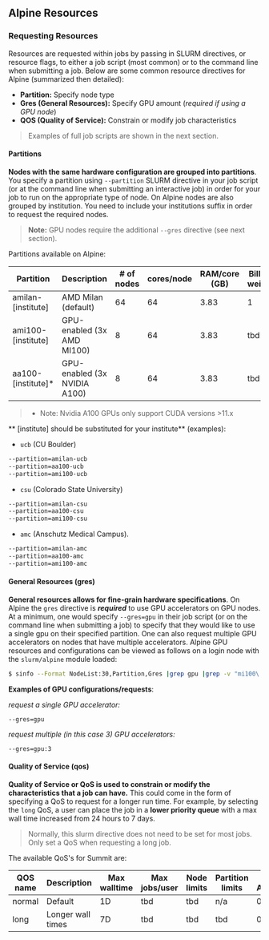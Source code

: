 ## Alpine Resources

### Requesting Resources
Resources are requested within jobs by passing in SLURM directives, or resource flags, to either a job script (most common) or to the command line when submitting a job. Below are some common resource directives for Alpine (summarized then detailed):
* **Partition:** Specify node type
* **Gres (General Resources):** Specify GPU amount (*required if using a GPU node*)
* **QOS (Quality of Service):** Constrain or modify job characteristics


> Examples of full job scripts are shown in the next section.

#### Partitions

**Nodes with the same hardware configuration are grouped into partitions**. You specify a partition using `--partition` SLURM directive in your job script (or at the command line when submitting an interactive job) in order for your job to run on the appropriate type of node. On Alpine nodes are also grouped by institution. You need to include your institutions suffix in order to request the required nodes.

> **Note:** GPU nodes require the additional `--gres` directive (see next section).

Partitions available on Alpine:


| Partition       | Description       | # of nodes | cores/node | RAM/core (GB) | Billing weight | Default/Max Walltime |
| --------------- | ----------------- | ---------- | ---------- | ------------- | -------------- | ------------------------ |
| amilan-[institute] | AMD Milan (default) | 64 | 64 | 3.83 | 1              | 4H, 24H                  |
| ami100-[institute] | GPU-enabled (3x AMD MI100) | 8 | 64 | 3.83 | tbd | 4H, 24H                  |
| aa100-[institute]* | GPU-enabled (3x NVIDIA A100) | 8 | 64 | 3.83 | tbd | 4H, 24H                  |

> * Note: Nvidia A100 GPUs only support CUDA versions >11.x

** [institute] should be substituted for your institute** (examples):
* `ucb` (CU Boulder)
```bash
--partition=amilan-ucb
--partition=aa100-ucb
--partition=ami100-ucb
```
* `csu` (Colorado State University)
```bash
--partition=amilan-csu
--partition=aa100-csu
--partition=ami100-csu
```
* `amc` (Anschutz Medical Campus).
```bash
--partition=amilan-amc
--partition=aa100-amc
--partition=ami100-amc
```

#### General Resources (gres)

**General resources allows for fine-grain hardware specifications**. On Alpine the `gres` directive is _**required**_ to use GPU accelerators on GPU nodes. At a minimum, one would specify `--gres=gpu` in their job script (or on the command line when submitting a job) to specify that they would like to use a single gpu on their specified partition. One can also request multiple GPU accelerators on nodes that have multiple accelerators. Alpine GPU resources and configurations can be viewed as follows on a login node with the `slurm/alpine` module loaded:

```bash
$ sinfo --Format NodeList:30,Partition,Gres |grep gpu |grep -v "mi100\|a100"
```

__Examples of GPU configurations/requests__:

_request a single GPU accelerator:_
```
--gres=gpu
```
_request multiple (in this case 3) GPU accelerators:_
```
--gres=gpu:3
```

#### Quality of Service (qos)

**Quality of Service or QoS is used to constrain or modify the characteristics that a job can have.** This could come in the form of specifying a QoS to request for a longer run time. For example, by selecting the `long` QoS, a user can place the job in a **lower priority queue** with a max wall time increased from 24 hours to 7 days.

> Normally, this slurm directive does not need to be set for most jobs. Only set a QoS when requesting a long job.

The available QoS's for Summit are:

| QOS name    | Description                | Max walltime    | Max jobs/user | Node limits        | Partition limits | Priority Adjustment  |
| ----------- | -------------------------- | --------------- | ------------- | ------------------ | ---------------- | ---------------------|
| normal      | Default                    | 1D              | tbd | tbd | n/a              | 0 |
| long        | Longer wall times          | 7D              | tbd | tbd | tbd | 0 |
